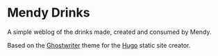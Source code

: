 # Mendy Drinks

A simple weblog of the drinks made, created and consumed by Mendy.

Based on the [Ghostwriter](https://themes.gohugo.io/ghostwriter/) theme for the [Hugo](https://gohugo.io/) static site creator.
